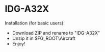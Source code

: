 # IDG-A32X
Installation (for basic users):
- Download ZIP and rename to "IDG-A32X"
- Unzip it in $FG_ROOT\Aircraft
- Enjoy!

